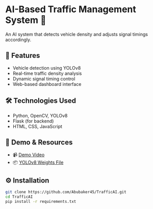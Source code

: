 # AI-Based Traffic Management System 🚦

An AI system that detects vehicle density and adjusts signal timings accordingly.

## 🚀 Features

- Vehicle detection using YOLOv8
- Real-time traffic density analysis
- Dynamic signal timing control
- Web-based dashboard interface

## 🛠️ Technologies Used

- Python, OpenCV, YOLOv8
- Flask (for backend)
- HTML, CSS, JavaScript

## 🎥 Demo & Resources

- 📹 [Demo Video](https://drive.google.com/drive/folders/1Mjt9ms4iGXYZOBoCssrZt1S0wtbLnStd?usp=drive_link)
- 📦 [YOLOv8 Weights File](https://drive.google.com/drive/folders/1TMYsIP47ipsJbB6PgPUO9nXoZHP-7ZaF?usp=drive_link)

## ⚙️ Installation

```bash
git clone https://github.com/Abubaker45/TrafficAI.git
cd TrafficAI
pip install -r requirements.txt

